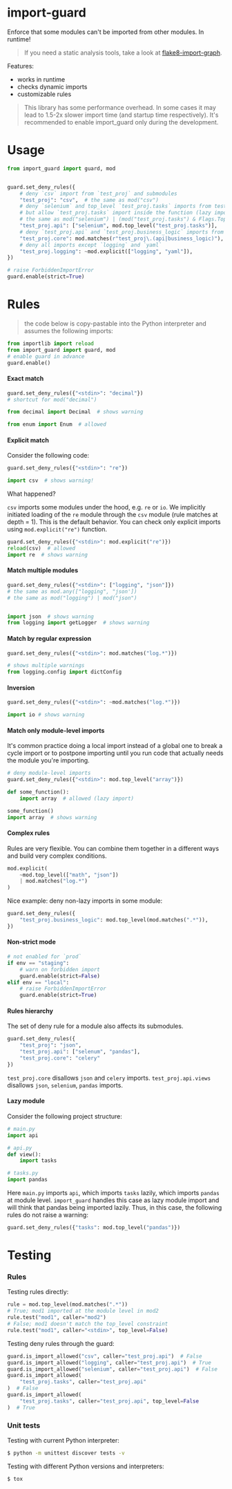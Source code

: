 # import-guard

Enforce that some modules can't be imported from other modules. In runtime!

> If you need a static analysis tools, take a look at [flake8-import-graph](https://pypi.org/project/flake8-import-graph/).

Features:

- works in runtime
- checks dynamic imports
- customizable rules

> This library has some performance overhead.
> In some cases it may lead to 1.5-2x slower import time (and startup time respectively).
> It's recommended to enable import_guard only during the development.

# Usage

```python
from import_guard import guard, mod


guard.set_deny_rules({
    # deny `csv` import from `test_proj` and submodules
    "test_proj": "csv",  # the same as mod("csv")
    # deny `selenium` and top_level `test_proj.tasks` imports from test_proj.api
    # but allow `test_proj.tasks` import inside the function (lazy import)
    # the same as mod("selenium") | (mod("test_proj.tasks") & Flags.TopLevel)
    "test_proj.api": ["selenium", mod.top_level("test_proj.tasks")],
    # deny `test_proj.api` and `test_proj.business_logic` imports from `test_proj.core`
    "test_proj.core": mod.matches(r"test_proj\.(api|business_logic)"),
    # deny all imports except `logging` and `yaml`
    "test_proj.logging": ~mod.explicit(["logging", "yaml"]),
})

# raise ForbiddenImportError
guard.enable(strict=True)
```

# Rules

> the code below is copy-pastable into the Python interpreter
> and assumes the following imports:

```python
from importlib import reload
from import_guard import guard, mod
# enable guard in advance
guard.enable()
```

#### Exact match

```python
guard.set_deny_rules({"<stdin>": "decimal"})
# shortcut for mod("decimal")

from decimal import Decimal  # shows warning

from enum import Enum  # allowed
```

#### Explicit match

Consider the following code:

```python
guard.set_deny_rules({"<stdin>": "re"})

import csv  # shows warning!
```

What happened?

`csv` imports some modules under the hood, e.g. `re` or `io`.
We implicitly initiated loading of the `re` module through the `csv` module (rule matches at depth = 1).
This is the default behavior. You can check only explicit imports using `mod.explicit("re")` function.

```python
guard.set_deny_rules({"<stdin>": mod.explicit("re")})
reload(csv)  # allowed
import re  # shows warning
```

#### Match multiple modules

```python
guard.set_deny_rules({"<stdin>": ["logging", "json"]})
# the same as mod.any(["logging", "json'])
# the same as mod("logging") | mod("json")


import json  # shows warning
from logging import getLogger  # shows warning
```

#### Match by regular expression

```python
guard.set_deny_rules({"<stdin>": mod.matches("log.*")})

# shows multiple warnings
from logging.config import dictConfig
```

#### Inversion

```python
guard.set_deny_rules({"<stdin>": ~mod.matches("log.*")})

import io # shows warning
```

#### Match only module-level imports

It's common practice doing a local import instead of a global one to break a
cycle import or to postpone importing until you run code that actually needs
the module you're importing.

```python
# deny module-level imports
guard.set_deny_rules({"<stdin>": mod.top_level("array")})

def some_function():
    import array  # allowed (lazy import)

some_function()
import array  # shows warning
```

#### Complex rules

Rules are very flexible. You can combine them together in a different ways
and build very complex conditions.

```python
mod.explicit(
    ~mod.top_level(["math", "json"])
    | mod.matches("log.*")
)
```

Nice example: deny non-lazy imports in some module:

```python
guard.set_deny_rules({
    "test_proj.business_logic": mod.top_level(mod.matches(".*")),
})
```

#### Non-strict mode

```python
# not enabled for `prod`
if env == "staging":
    # warn on forbidden import
    guard.enable(strict=False)
elif env == "local":
    # raise ForbiddenImportError
    guard.enable(strict=True)
```


#### Rules hierarchy

The set of deny rule for a module also affects its submodules.

```python
guard.set_deny_rules({
    "test_proj": "json",
    "test_proj.api": ["selenum", "pandas"],
    "test_proj.core": "celery"
})
```

`test_proj.core` disallows `json` and `celery` imports.
`test_proj.api.views` disallows `json`, `selenium`, `pandas` imports.

#### Lazy module

Consider the following project structure:

```python
# main.py
import api

# api.py
def view():
    import tasks

# tasks.py
import pandas
```

Here `main.py` imports `api`, which imports `tasks` lazily, which imports `pandas` at module level.
`import_guard` handles this case as lazy module import and will think that pandas being imported lazily.
Thus, in this case, the following rules do not raise a warning:

```python
guard.set_deny_rules({"tasks": mod.top_level("pandas")})
```

# Testing

### Rules

Testing rules directly:

```python
rule = mod.top_level(mod.matches(".*"))
# True; mod1 imported at the module level in mod2
rule.test("mod1", caller="mod2")
# False; mod1 doesn't match the top_level constraint
rule.test("mod1", caller="<stdin>", top_level=False)
```

Testing deny rules through the guard:

```python
guard.is_import_allowed("csv", caller="test_proj.api")  # False
guard.is_import_allowed("logging", caller="test_proj.api")  # True
guard.is_import_allowed("selenium", caller="test_proj.api")  # False
guard.is_import_allowed(
    "test_proj.tasks", caller="test_proj.api"
)  # False
guard.is_import_allowed(
    "test_proj.tasks", caller="test_proj.api", top_level=False
)  # True
```

### Unit tests

Testing with current Python interpreter:

```bash
$ python -m unittest discover tests -v
```

Testing with different Python versions and interpreters:

```bash
$ tox
```
